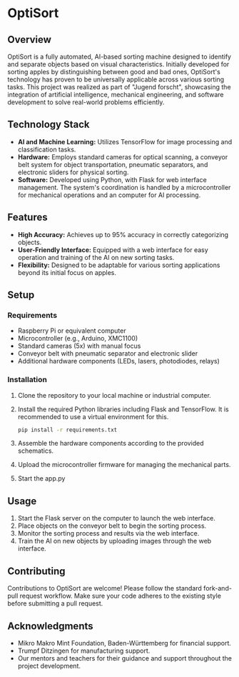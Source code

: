 # OptiSort

## Overview
OptiSort is a fully automated, AI-based sorting machine designed to identify and separate objects based on visual characteristics. Initially developed for sorting apples by distinguishing between good and bad ones, OptiSort's technology has proven to be universally applicable across various sorting tasks. This project was realized as part of "Jugend forscht", showcasing the integration of artificial intelligence, mechanical engineering, and software development to solve real-world problems efficiently.

## Technology Stack
- **AI and Machine Learning:** Utilizes TensorFlow for image processing and classification tasks.
- **Hardware:** Employs standard cameras for optical scanning, a conveyor belt system for object transportation, pneumatic separators, and electronic sliders for physical sorting.
- **Software:** Developed using Python, with Flask for web interface management. The system's coordination is handled by a microcontroller for mechanical operations and an computer for AI processing.

## Features
- **High Accuracy:** Achieves up to 95% accuracy in correctly categorizing objects.
- **User-Friendly Interface:** Equipped with a web interface for easy operation and training of the AI on new sorting tasks.
- **Flexibility:** Designed to be adaptable for various sorting applications beyond its initial focus on apples.

## Setup
### Requirements
- Raspberry Pi or equivalent computer
- Microcontroller (e.g., Arduino, XMC1100)
- Standard cameras (5x) with manual focus
- Conveyor belt with pneumatic separator and electronic slider
- Additional hardware components (LEDs, lasers, photodiodes, relays)

### Installation
1. Clone the repository to your local machine or industrial computer.
2. Install the required Python libraries including Flask and TensorFlow. It is recommended to use a virtual environment for this.
   
    ```bash
    pip install -r requirements.txt
    ```
3. Assemble the hardware components according to the provided schematics.
4. Upload the microcontroller firmware for managing the mechanical parts.
5. Start the app.py

## Usage
1. Start the Flask server on the computer to launch the web interface.
2. Place objects on the conveyor belt to begin the sorting process.
3. Monitor the sorting process and results via the web interface.
4. Train the AI on new objects by uploading images through the web interface.

## Contributing
Contributions to OptiSort are welcome! Please follow the standard fork-and-pull request workflow. Make sure your code adheres to the existing style before submitting a pull request.

## Acknowledgments
- Mikro Makro Mint Foundation, Baden-Württemberg for financial support.
- Trumpf Ditzingen for manufacturing support.
- Our mentors and teachers for their guidance and support throughout the project development.

